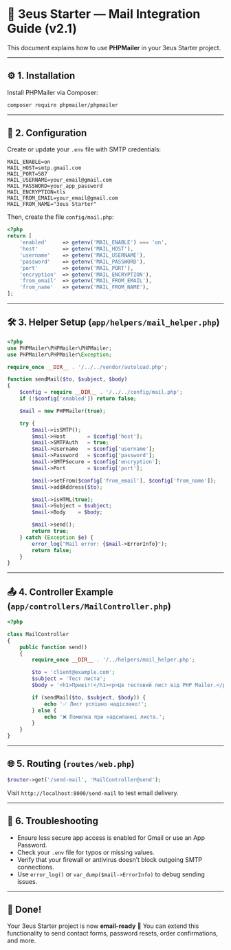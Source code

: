 # 📧 3eus Starter — Mail Integration Guide (v2.1)

This document explains how to use **PHPMailer** in your 3eus Starter project.

---

## ⚙️ 1. Installation

Install PHPMailer via Composer:

```bash
composer require phpmailer/phpmailer
```

---

## 🧩 2. Configuration

Create or update your `.env` file with SMTP credentials:

```env
MAIL_ENABLE=on
MAIL_HOST=smtp.gmail.com
MAIL_PORT=587
MAIL_USERNAME=your_email@gmail.com
MAIL_PASSWORD=your_app_password
MAIL_ENCRYPTION=tls
MAIL_FROM_EMAIL=your_email@gmail.com
MAIL_FROM_NAME="3eus Starter"
```

Then, create the file `config/mail.php`:

```php
<?php
return [
    'enabled'     => getenv('MAIL_ENABLE') === 'on',
    'host'        => getenv('MAIL_HOST'),
    'username'    => getenv('MAIL_USERNAME'),
    'password'    => getenv('MAIL_PASSWORD'),
    'port'        => getenv('MAIL_PORT'),
    'encryption'  => getenv('MAIL_ENCRYPTION'),
    'from_email'  => getenv('MAIL_FROM_EMAIL'),
    'from_name'   => getenv('MAIL_FROM_NAME'),
];
```

---

## 🛠 3. Helper Setup (`app/helpers/mail_helper.php`)

```php
<?php
use PHPMailer\PHPMailer\PHPMailer;
use PHPMailer\PHPMailer\Exception;

require_once __DIR__ . '/../../vendor/autoload.php';

function sendMail($to, $subject, $body)
{
    $config = require __DIR__ . '/../../config/mail.php';
    if (!$config['enabled']) return false;

    $mail = new PHPMailer(true);

    try {
        $mail->isSMTP();
        $mail->Host       = $config['host'];
        $mail->SMTPAuth   = true;
        $mail->Username   = $config['username'];
        $mail->Password   = $config['password'];
        $mail->SMTPSecure = $config['encryption'];
        $mail->Port       = $config['port'];

        $mail->setFrom($config['from_email'], $config['from_name']);
        $mail->addAddress($to);

        $mail->isHTML(true);
        $mail->Subject = $subject;
        $mail->Body    = $body;

        $mail->send();
        return true;
    } catch (Exception $e) {
        error_log("Mail error: {$mail->ErrorInfo}");
        return false;
    }
}
```

---

## 📤 4. Controller Example (`app/controllers/MailController.php`)

```php
<?php

class MailController
{
    public function send()
    {
        require_once __DIR__ . '/../helpers/mail_helper.php';

        $to = 'client@example.com';
        $subject = 'Тест листа';
        $body = '<h1>Привіт!</h1><p>Це тестовий лист від PHP Mailer.</p>';

        if (sendMail($to, $subject, $body)) {
            echo '✅ Лист успішно надіслано!';
        } else {
            echo '❌ Помилка при надсиланні листа.';
        }
    }
}
```

---

## 🌐 5. Routing (`routes/web.php`)

```php
$router->get('/send-mail', 'MailController@send');
```

Visit `http://localhost:8000/send-mail` to test email delivery.

---

## 🧩 6. Troubleshooting

* Ensure less secure app access is enabled for Gmail or use an App Password.
* Check your `.env` file for typos or missing values.
* Verify that your firewall or antivirus doesn’t block outgoing SMTP connections.
* Use `error_log()` or `var_dump($mail->ErrorInfo)` to debug sending issues.

---

## 🏁 Done!

Your 3eus Starter project is now **email-ready** 🎉
You can extend this functionality to send contact forms, password resets, order confirmations, and more.
